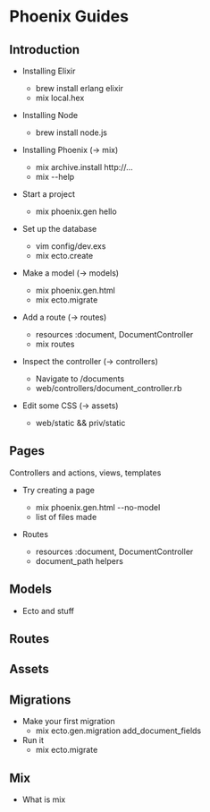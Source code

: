 Phoenix Guides
==============

Introduction
------------

- Installing Elixir
  - brew install erlang elixir
  - mix local.hex

- Installing Node
  - brew install node.js

- Installing Phoenix (-> mix)
  - mix archive.install http://...
  - mix --help

- Start a project
  - mix phoenix.gen hello

- Set up the database
  - vim config/dev.exs
  - mix ecto.create

- Make a model (-> models)
  - mix phoenix.gen.html
  - mix ecto.migrate

- Add a route (-> routes)
  - resources :document, DocumentController
  - mix routes

- Inspect the controller (-> controllers)
  - Navigate to /documents
  - web/controllers/document_controller.rb

- Edit some CSS (-> assets)
  - web/static && priv/static

## Pages

Controllers and actions, views, templates

- Try creating a page
  - mix phoenix.gen.html --no-model
  - list of files made

- Routes
  - resources :document, DocumentController
  - document_path helpers

## Models

- Ecto and stuff

## Routes

## Assets

## Migrations

- Make your first migration
  - mix ecto.gen.migration add_document_fields
- Run it
  - mix ecto.migrate

## Mix

- What is mix
